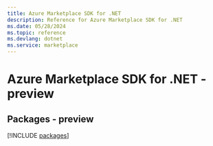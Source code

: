 ```yaml
---
title: Azure Marketplace SDK for .NET
description: Reference for Azure Marketplace SDK for .NET
ms.date: 05/28/2024
ms.topic: reference
ms.devlang: dotnet
ms.service: marketplace
---
```

# Azure Marketplace SDK for .NET - preview
## Packages - preview
[!INCLUDE [packages](marketplace-index.md)]